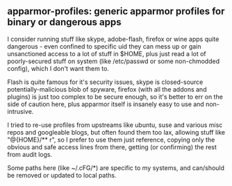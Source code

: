 apparmor-profiles: generic apparmor profiles for binary or dangerous apps
--------------------

I consider running stuff like skype, adobe-flash, firefox or wine apps quite
dangerous - even confined to specific uid they can mess up or gain unsanctioned
access to a lot of stuff in $HOME, plus just read a lot of poorly-secured stuff
on system (like /etc/passwd or some non-chmodded config), which I don't want
them to.

Flash is quite famous for it's security issues, skype is closed-source
potentially-malicious blob of spyware, firefox (with all the addons and plugins)
is just too complex to be secure enough, so it's better to err on the side of
caution here, plus apparmor itself is insanely easy to use and non-intrusive.

I tried to re-use profiles from upstreams like ubuntu, suse and various misc
repos and googleable blogs, but often found them too lax, allowing stuff like
"@{HOME}/** r", so I prefer to use them just reference, copying only the obvious
and safe access lines from there, getting (or confirming) the rest from audit
logs.

Some paths here (like ~/.cFG/*) are specific to my systems, and can/should be
removed or updated to local paths.

